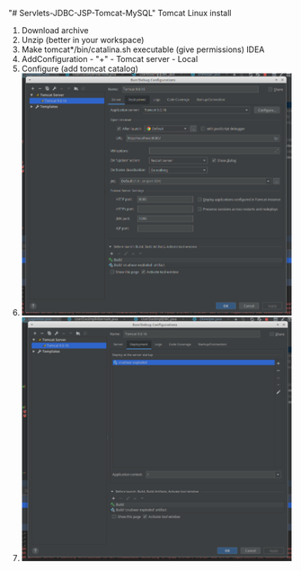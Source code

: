 "# Servlets-JDBC-JSP-Tomcat-MySQL"
Tomcat Linux install 
1. Download archive
2. Unzip (better in your workspace)
3. Make tomcat*/bin/catalina.sh executable (give permissions)
    IDEA
4. AddConfiguration - "+" - Tomcat server - Local
5. Configure (add tomcat catalog)
6. ![alt text](https://github.com/yaegorko/Servlets-JDBC-JSP-Tomcat-MySQL/blob/master/screens/Tomcat%20config1.png)
7. ![alt text](https://github.com/yaegorko/Servlets-JDBC-JSP-Tomcat-MySQL/blob/master/screens/Tomcat%20config2.png)
